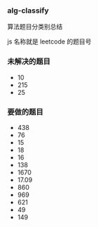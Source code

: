 ### alg-classify

算法题目分类别总结

js 名称就是 leetcode 的题目号

### 未解决的题目

- 10
- 215
- 25

### 要做的题目

- 438
- 76
- 15
- 18
- 16
- 138
- 1670
- 17.09
- 860
- 969
- 621
- 49
- 149

